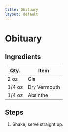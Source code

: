 ```yaml
---
title: Obituary
layout: default
---
```


# Obituary

## Ingredients

| Qty.   | Item         |
| ------ | ------------ |
| 2 oz   | Gin          |
| 1/4 oz | Dry Vermouth |
| 1/4 oz | Absinthe     |

## Steps

1. Shake, serve straight up.
